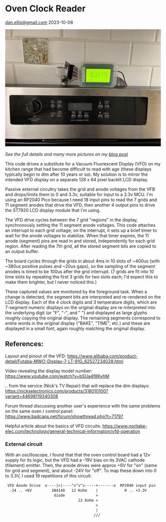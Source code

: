 # Oven Clock Reader

dan.ellis@gmail.com 2023-10-08

![Oven Clock Reader](https://raw.githubusercontent.com/dpwe/oven_clock_reader/main/pics/oven_clock_reader.jpg)

*See the full details and many more pictures on my [blog post](https://dpwe.github.io/arduinoclocks/2023-10-16-oven-clock-reader.html)*

This code drives a substitute for a Vacuum Fluorescent Display (VFD)
on my kitchen range that had become difficult to read with age (these
displays typically begin to dim after 10 years or so).  My solution is
to mirror the intended VFD display on a separate 128 x 64 pixel
backlit LCD display. 

Passive external circuitry takes the grid and anode voltages from the
VFB and drops/limits them to 0 and 3.3v, suitable for input to a 3.3v
MCU. I'm using an RP2040 Pico because I need 18 input pins to read the 
7 grids and 11 segment anodes that drive the VFD, then another 4 output pins
to drive the ST7920 LCD display module that I'm using.

The VFD drive cycles between the 7 grid "regions" in the display, 
synchronously setting the 11 segment anode voltages.  This code attaches an
interrupt to each grid voltage; on the interrupt, it sets up a brief 
timer to wait for the anode voltages to stabilize.  When that timer 
expires, the 11 anode (segment) pins are read in and stored, 
independently for each grid region.  After reading the 7th grid, all
the stored segment bits are copied to an output buffer.  

The board  cycles through the grids in about 4ms in 10 slots of ~400us
(with ~380us positive pulses and ~20us gaps), so the sampling of the
segment anodes is timed to be 100us after the grid interrupt.
(7 grids are fit into 10 time slots by repeating the first 3
grids for two slots each; I'd expect this to make them brighter,
but I never noticed this.)

These captured values are monitored by the foreground task.  When a
change is detected, the segment bits are interpreted and re-rendered
on the LCD display.  Each of the 4 clock digits and 3 temperature
digits, which are 7-segment numeric displays on the original display
are re-interpreted into the underlying digit (or "F", "-", and " ")
and displayed as large glyphs roughly copying the original display.
The remaining segments correspond to entire words in the original 
display ("BAKE", "TIME", etc.) and these are displayed in a small
font, again roughly matching the original display.

## References:

Layout and pinout of the VFD:
  https://www.alibaba.com/product-detail/Futaba-MWO-Display-7-LT-91G_62527234028.html

Video revealing the display model number:
  https://www.youtube.com/watch?v=bSUa4f8KvhM

.. from the service (Nick's TV Repair) that will replace the dim displays:
  https://nickselectronics.com/products/318010100?variant=44698119340308

Forum thread discussing another user's experience with the same problems on 
the same oven / control panel:
  https://www.badcaps.net/forum/showthread.php?t=71797

Helpful article about the basics of VFD circuits:
  https://www.noritake-elec.com/technology/general-technical-information/vfd-operation

### External circuit

With an oscilloscope, I found that that the oven control board had a 12v
supply for its logic, but the VFD had a -19V bias on its 3VAC cathode
(filament) emitter.  Then, the anode drives were approx +6V for "on"
(same for grid and segment), and about -24V for "off".  To map these
down into 0 to 3.3V, I used 19 repetitions of this circuit:

```
 VFD Anode Drive  o----|>|----^v^v^v-----+-------o  RP2040 input pin
  -24 .. +6V         1N4148   12 Kohm    |            0 .. +3.3V
                      diode              >
                                 22 Kohm <
                                         >
                                         |
                                        ///
```
